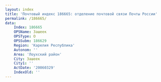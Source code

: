 ```yaml
---
layout: index
title: 'Почтовый индекс 186665: отделение почтовой связи Почты России'
permalink: /186665/
data:
    Index: 186665
    OPSName: Зашеек
    OPSType: О
    OPSSubm: 186629
    Region: 'Карелия Республика'
    Autonom: ''
    Area: 'Лоухский район'
    City: Зашеек
    City1: ''
    ActDate: '20060329'
    IndexOld: ''
---
```

